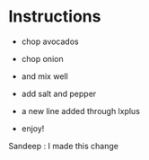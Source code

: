 
# Instructions

- chop avocados
- chop onion
- and mix well
- add salt and pepper


- a new line added through lxplus

* enjoy!

Sandeep : I made this change
